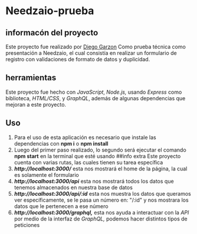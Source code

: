 # Needzaio-prueba
 ## informacón del proyecto
  Este proyecto fue realizado por [Diego Garzon](https://diegogarzon.netlify.app/) Como prueba técnica como presentación a Needzaio, el cual consistía en realizar un formulario de registro con validaciones de formato de datos y duplicidad.
 ## herramientas
  Este proyecto fue hecho con *JavaScript*, *Node.js,* usando *Express* como biblioteca, *HTML/CSS*, y  *GraphQL*, además de algunas dependencias que mejoran a este proyecto.
 
  ## Uso
   1. Para el uso de esta aplicación es necesario que instale las dependencias con **npm  i** o **npm install**
   2. Luego del primer paso realizado, lo segundo será ejecutar el comando **npm start** en la terminal que esté usando
  ##info extra
  Este proyecto cuenta con varias rutas, las cuales tienen su tarea específica
  1. ***http://localhost:3000/*** esta nos mostrará el home de la página, la cual es solamente el formulario
  2. ***http://localhost:3000/api*** esta nos mostrará todos los datos que tenemos almacenados en nuestra base de datos
  3. ***http://localhost:3000/api/:id*** esta nos muestra los datos que queramos ver específicamente, se le pasa un número en: "/:id" y nos mostrara los datos que le pertenecen a ese número
  4. ***http://localhost:3000/graphql,*** esta nos ayuda a interactuar con la *API* por medio de la interfaz de *GraphQL,* podemos hacer distintos tipos de peticiones
  
